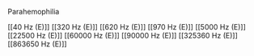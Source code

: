 Parahemophilia

[[40 Hz (E)]]
[[320 Hz (E)]]
[[620 Hz (E)]]
[[970 Hz (E)]]
[[5000 Hz (E)]]
[[22500 Hz (E)]]
[[60000 Hz (E)]]
[[90000 Hz (E)]]
[[325360 Hz (E)]]
[[863650 Hz (E)]]